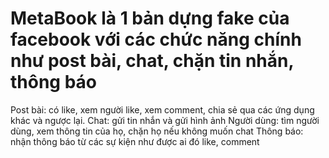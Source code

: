 # MetaBook là 1 bản dựng fake của facebook với các chức năng chính như post bài, chat, chặn tin nhắn, thông báo
Post bài: có like, xem người like, xem comment, chia sẻ qua các ứng dụng khác và ngược lại.
Chat: gửi tin nhắn và gửi hình ảnh
Người dùng: tìm người dùng, xem thông tin của họ, chặn họ nếu không muốn chat
Thông báo: nhận thông báo từ các sự kiện như được ai đó like, comment
